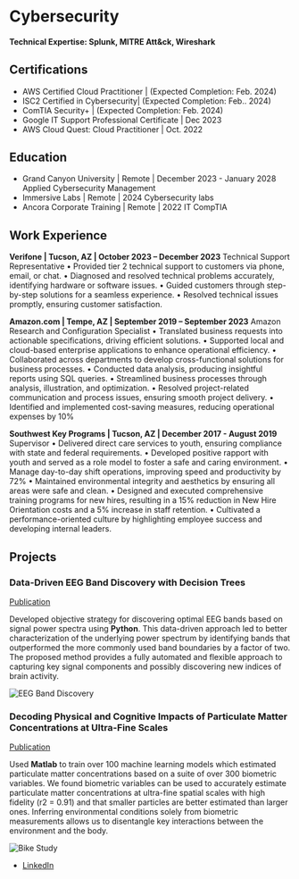 # Cybersecurity

#### Technical Expertise: Splunk, MITRE Att&ck, Wireshark

## Certifications
- AWS Certified Cloud Practitioner | (Expected Completion: Feb. 2024)
- ISC2 Certified in Cybersecurity| (Expected Completion: Feb.. 2024)
- ComTIA Security+ | (Expected Completion: Feb. 2024)
- Google IT Support Professional Certificate | Dec 2023
- AWS Cloud Quest: Cloud Practitioner | Oct. 2022


## Education
- Grand Canyon University | Remote | December 2023 - January 2028
  Applied Cybersecurity Management
- Immersive Labs | Remote | 2024
  Cybersecurity labs
- Ancora Corporate Training | Remote | 2022 
IT CompTIA


## Work Experience
**Verifone | Tucson, AZ | October 2023 – December 2023**
Technical Support Representative
•	Provided tier 2 technical support to customers via phone, email, or chat.
•	Diagnosed and resolved technical problems accurately, identifying hardware or software issues.
•	Guided customers through step-by-step solutions for a seamless experience.
•	Resolved technical issues promptly, ensuring customer satisfaction.

**Amazon.com | Tempe, AZ | September 2019 – September 2023**
Amazon Research and Configuration Specialist
•	Translated business requests into actionable specifications, driving efficient solutions.
•	Supported local and cloud-based enterprise applications to enhance operational efficiency.
•	Collaborated across departments to develop cross-functional solutions for business processes.
•	Conducted data analysis, producing insightful reports using SQL queries.
•	Streamlined business processes through analysis, illustration, and optimization.
•	Resolved project-related communication and process issues, ensuring smooth project delivery.
•	Identified and implemented cost-saving measures, reducing operational expenses by 10%

**Southwest Key Programs | Tucson, AZ | December 2017 - August 2019**
Supervisor 
•	Delivered direct care services to youth, ensuring compliance with state and federal requirements.
•	Developed positive rapport with youth and served as a role model to foster a safe and caring environment.
•	Manage day-to-day shift operations, improving speed and productivity by 72%
•	Maintained environmental integrity and aesthetics by ensuring all areas were safe and clean.
•	Designed and executed comprehensive training programs for new hires, resulting in a 15% reduction in New Hire Orientation costs and a 5% increase in staff retention.
•	Cultivated a performance-oriented culture by highlighting employee success and developing internal leaders.

## Projects
### Data-Driven EEG Band Discovery with Decision Trees
[Publication](https://www.mdpi.com/1424-8220/22/8/3048)

Developed objective strategy for discovering optimal EEG bands based on signal power spectra using **Python**. This data-driven approach led to better characterization of the underlying power spectrum by identifying bands that outperformed the more commonly used band boundaries by a factor of two. The proposed method provides a fully automated and flexible approach to capturing key signal components and possibly discovering new indices of brain activity.

![EEG Band Discovery](/assets/img/eeg_band_discovery.jpeg)

### Decoding Physical and Cognitive Impacts of Particulate Matter Concentrations at Ultra-Fine Scales
[Publication](https://www.mdpi.com/1424-8220/22/11/4240)

Used **Matlab** to train over 100 machine learning models which estimated particulate matter concentrations based on a suite of over 300 biometric variables. We found biometric variables can be used to accurately estimate particulate matter concentrations at ultra-fine spatial scales with high fidelity (r2 = 0.91) and that smaller particles are better estimated than larger ones. Inferring environmental conditions solely from biometric measurements allows us to disentangle key interactions between the environment and the body.

![Bike Study](/assets/img/bike_study.jpeg)



- [LinkedIn]([https://www.linkedin.com/in/eliasaquina/])
